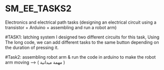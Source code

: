# SM_EE_TASKS2
Electronics and electrical path tasks (designing an electrical circuit using a transistor + Arduino + assembling and run a robot arm)

#TASK1: latching system 
I designed two different circuits for this task, Using The long code, we can add different tasks to the same button depending on the duration of pressing it.

#Task2: assembling robot arm & run the code in arduino to make the robot arm moving --> ( مهمة ميدانية ) 
